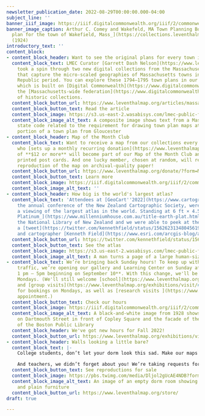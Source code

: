 ```yaml
---
newsletter_publication_date: 2022-08-29T00:00:00.000-04:00
subject_line: ''
banner_iiif_image: https://iiif.digitalcommonwealth.org/iiif/2/commonwealth:2f75r903v/780,2697,3776,941/1200,/0/default.jpg
banner_image_caption: Arthur C. Comey and Wakefeld, MA Town Planning Board, [_Town
  plan for the town of Wakefield, Mass_](https://collections.leventhalmap.org/search/commonwealth:2f75r902k)
  (1924)
introductory_text: ''
content_block:
- content_block_header: Want to see the original plans for every town in MA?
  content_block_text: LMEC Curator [Garrett Dash Nelson](https://www.leventhalmap.org/about/people/garrett-nelson/)
    took a spin through two new digital collections from the Massachusetts Archives
    that capture the micro-scaled geographies of Massachusetts towns in the Early
    Republic period. You can explore these 1794–1795 town plans in our [digital collections](https://collections.leventhalmap.org/search?f%5Bcollection_name_ssim%5D%5B%5D=Town+plans%2C+1794),
    which is built on [Digital Commonwealth](https://www.digitalcommonwealth.org/),
    the [Massachusetts-wide federation](https://www.digitalcommonwealth.org/about_dc)
    of historic collections.
  content_block_button_url: https://www.leventhalmap.org/articles/massachusetts-town-plans/
  content_block_button_text: Read the article
  content_block_image: https://s3.us-east-2.wasabisys.com/lmec-public-files/newsletters/ma-town-plans.png
  content_block_image_alt_text: A composite image shows text from a Massachusetts
    state code related to the requirement for drawing town plan maps atop a cropped
    portion of a town plan from Gloucester
- content_block_header: Map of the Month Club
  content_block_text: Want to receive a map from our collections every month? Anyone
    who [sets up a monthly recurring donation](https://www.leventhalmap.org/donate/?form=MAPOFTHEMONTH)
    of **$12 or more** will become part of our Map of the Month Club and receive monthly
    printed post cards. And one lucky member, chosen at random, will receive a full-size
    reproduction of the map on archival-quality paper!
  content_block_button_url: https://www.leventhalmap.org/donate/?form=MAPOFTHEMONTH
  content_block_button_text: Learn more
  content_block_image: https://iiif.digitalcommonwealth.org/iiif/2/commonwealth:q524n160r/916,416,9142,6032/full/0/default.jpg
  content_block_image_alt_text: ''
- content_block_header: How big is the world's largest atlas?
  content_block_text: 'Attendees at [GeoCart''2022](https://www.cartography.org.nz/geocart2022),
    the annual conference of the New Zealand Cartographic Society, were treated to
    a viewing of the largest atlas in the world. Standing at 6 ft × 4.5 ft, [_Earth
    Platinum_](https://www.millenniumhouse.com.au/title-earth-plat.html) is held by
    the National Library of New Zealand and we were able to peek at the pages through
    a [tweet](https://twitter.com/kennethfield/status/1562623134804561921) from geographer
    and cartographer [Kenneth Field](https://www.esri.com/arcgis-blog/author/kenfield/). '
  content_block_button_url: https://twitter.com/kennethfield/status/1562623134804561921
  content_block_button_text: See the atlas
  content_block_image: https://s3.us-east-2.wasabisys.com/lmec-public-files/newsletters/EarthPlatinum.gif
  content_block_image_alt_text: A man turns a page of a large human-size atlas
- content_block_text: We’re bringing back Sunday hours! To keep up with the weekend
    traffic, we’re opening our gallery and Learning Center on Sunday afternoons **from
    1 pm – 5pm beginning on September 10**. With this change, we'll be closing on
    Mondays. (We'll still welcome [school](https://www.leventhalmap.org/education/)
    and [group visits](https://www.leventhalmap.org/exhibitions/visit/#Group%20and%20Education%20Visits)
    for bookings on Mondays, as well as [research visits ](https://www.leventhalmap.org/research/appointments/)by
    appointment.)
  content_block_button_text: Check our hours
  content_block_image: https://iiif.digitalcommonwealth.org/iiif/2/commonwealth:c821gx86v/101,148,3528,2411/full/0/default.jpg
  content_block_image_alt_text: A black-and-white image from 1928 shows cars crossing
    on Dartmouth Street in front of Copley Square and the facade of the Central Library
    of the Boston Public Library
  content_block_header: We've got new hours for Fall 2022!
  content_block_button_url: https://www.leventhalmap.org/exhibitions/visit/
- content_block_header: Walls looking a little bare?
  content_block_text: |-
    College students, don’t let your dorm look this sad. Make our maps part of your back-to-school decor! If you place your order for in-gallery pickup, use the code **DORM-DECOR** for 50% off all reproductions in our store, now through September 9.

    And teachers, we didn’t forget about you! We’re taking requests for [low-cost and free reproductions](https://www.leventhalmap.org/collections/reproductions/) of [digitized maps in our collection](https://collections.leventhalmap.org/search) for organizations that plan to display the reproductions in a public or classroom setting.
  content_block_button_text: See reproductions for sale
  content_block_image: https://pbs.twimg.com/media/Dljol2gUcAE4NDB?format=jpg&name=small
  content_block_image_alt_text: An image of an empty dorm room showing bare walls
    and plain furniture
  content_block_button_url: https://www.leventhalmap.org/store/
draft: true

---
```

